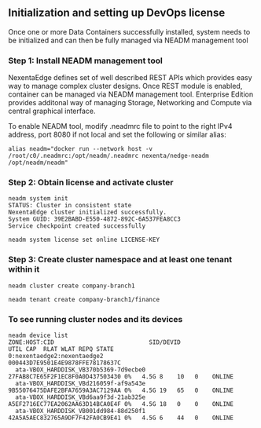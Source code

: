 ## Initialization and setting up DevOps license
Once one or more Data Containers successfully installed, system needs to be initialized and can then be fully managed via NEADM management tool

### Step 1: Install NEADM management tool
NexentaEdge defines set of well described REST APIs which provides easy way to manage complex cluster designs. Once REST module is enabled, container can be managed via NEADM management tool. Enterprise Edition provides additonal way of managing Storage, Networking and Compute via central graphical interface.

To enable NEADM tool, modify .neadmrc file to point to the right IPv4 address, port 8080 if not local and set the following or similar alias:
```
alias neadm="docker run --network host -v /root/c0/.neadmrc:/opt/neadm/.neadmrc nexenta/nedge-neadm /opt/neadm/neadm"
```

### Step 2: Obtain license and activate cluster
```
neadm system init
STATUS: Cluster in consistent state
NexentaEdge cluster initialized successfully.
System GUID: 39E2BABD-E550-4872-892C-6A537FEA8CC3
Service checkpoint created successfully

neadm system license set online LICENSE-KEY
```

### Step 3: Create cluster namespace and at least one tenant within it
```
neadm cluster create company-branch1

neadm tenant create company-branch1/finance
```

### To see running cluster nodes and its devices
```
neadm device list
ZONE:HOST:CID                           SID/DEVID                        UTIL CAP  RLAT WLAT REPQ STATE
0:nexentaedge2:nexentaedge2             000443D7E9501E4E9878FFE78178637C
  ata-VBOX_HARDDISK_VB370b5369-7d9ecbe0 27FAB8C7E65F2F1EC8F0A0D437503430 0%   4.5G 8    10   0    ONLINE
  ata-VBOX_HARDDISK_VBd216059f-af9a543e 9B55076475DAFE2BFA7659A3AC7129AA 0%   4.5G 19   65   0    ONLINE
  ata-VBOX_HARDDISK_VBd6aa9f3d-21ab325e A5EF2716EC77EA2062AA63D14BCA0E4F 0%   4.5G 18   0    0    ONLINE
  ata-VBOX_HARDDISK_VB001dd984-88d250f1 42A5A5AEC832765A9DF7F42FA0CB9E41 0%   4.5G 6    44   0    ONLINE
```
